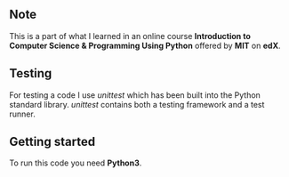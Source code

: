 ## Note

This is a part of what I learned in an online course **Introduction to Computer Science & Programming Using Python** offered by **MIT** on **edX**.

## Testing

For testing a code I use *unittest* which has been built into the Python standard library. *unittest* contains both a testing framework and a test runner.

## Getting started

To run this code you need **Python3**.

